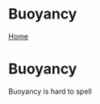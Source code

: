 <div class="contentPage" data-role="page" id="Buoyancy" data-add-back-btn="true">
<div data-role="header"><h1> Buoyancy</h1>
<a class="ui-btn-right" href="#Classes" data-icon="home">Home</a>
</div>
<div data-role="content"><h1 id="buoyancy">Buoyancy</h1>
<p>Buoyancy is hard to spell</p></div>
</div>
